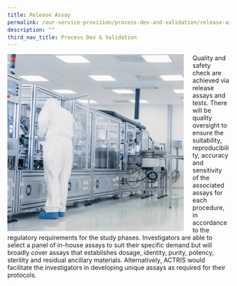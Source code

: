 ```yaml
---
title: Release Assay
permalink: /our-service-provision/process-dev-and-validation/release-assy/
description: ""
third_nav_title: Process Dev & Validation
---
```

<div style="margin-right: 20px; float: left;">
    <img src="/images/Our%20Service%20Provision/shutterstock_1268263936.jpg" style="width:400px">
</div>

Quality and safety check are achieved via release assays and tests. There will be quality oversight to ensure the suitability, reproducibility, accuracy and sensitivity of the associated assays for each procedure, in accordance to the regulatory requirements for the study phases. Investigators are able to select a panel of in-house assays to suit their specific demand but will broadly cover assays that establishes dosage, identity, purity, potency, sterility and residual ancillary materials. Alternatively, ACTRIS would facilitate the investigators in developing unique assays as required for their protocols.